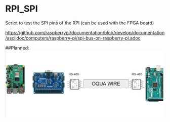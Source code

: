 # RPI_SPI

Script to test the SPI pins of the RPI (can be used with the FPGA board)

https://github.com/raspberrypi/documentation/blob/develop/documentation/asciidoc/computers/raspberry-pi/spi-bus-on-raspberry-pi.adoc

##Planned:
![alt text](Capture2.PNG)
